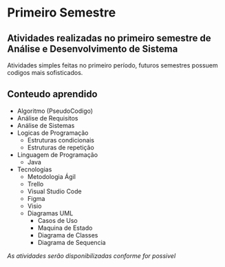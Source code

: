 # Primeiro Semestre

## Atividades realizadas no primeiro semestre de Análise e Desenvolvimento de Sistema

Atividades simples feitas no primeiro período, futuros semestres possuem codigos mais sofisticados.

## Conteudo aprendido

- Algoritmo (PseudoCodigo)
- Análise de Requisitos
- Análise de Sistemas
- Logicas de Programação
  - Estruturas condicionais
  - Estruturas de repetição
- Linguagem de Programação
  - Java
- Tecnologias
  - Metodologia Ágil
  - Trello
  - Visual Studio Code
  - Figma
  - Visio
  - Diagramas UML
    - Casos de Uso
    - Maquina de Estado
    - Diagrama de Classes
    - Diagrama de Sequencia

*As atividades serão disponibilizadas conforme for possivel*
